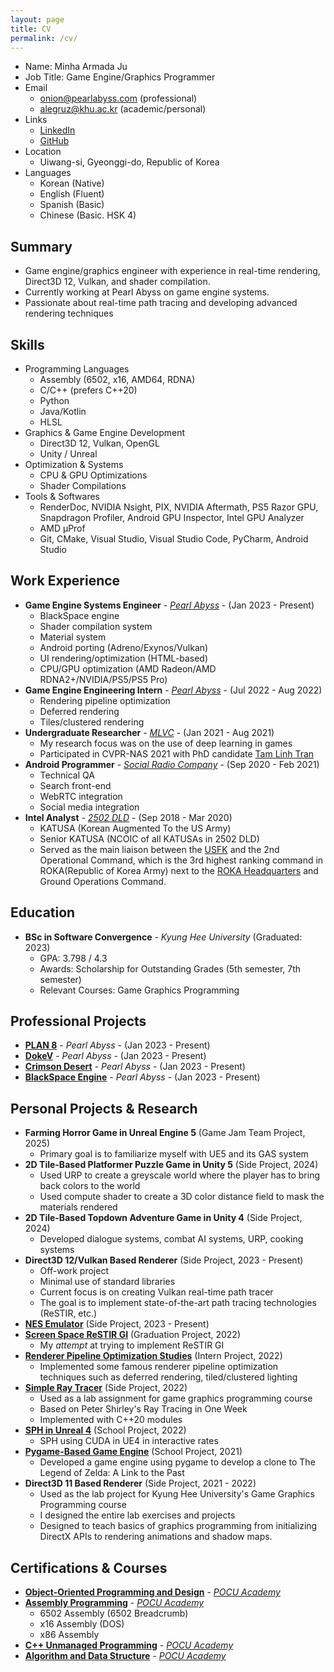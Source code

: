 ```yaml
---
layout: page
title: CV
permalink: /cv/
---
```


* Name: Minha Armada Ju
* Job Title: Game Engine/Graphics Programmer
* Email
    * onion@pearlabyss.com (professional)
    * alegruz@khu.ac.kr (academic/personal)
* Links
    * [LinkedIn](https://www.linkedin.com/in/alegruz)
    * [GitHub](https://github.com/Alegruz)
* Location
    * Uiwang-si, Gyeonggi-do, Republic of Korea
* Languages
    * Korean (Native)
    * English (Fluent)
    * Spanish (Basic)
    * Chinese (Basic. HSK 4)

## Summary

* Game engine/graphics engineer with experience in real-time rendering, Direct3D 12, Vulkan, and shader compilation.
* Currently working at Pearl Abyss on game engine systems.
* Passionate about real-time path tracing and developing advanced rendering techniques

## Skills

* Programming Languages
    * Assembly (6502, x16, AMD64, RDNA)
    * C/C++ (prefers C++20)
    * Python
    * Java/Kotlin
    * HLSL
* Graphics & Game Engine Development
    * Direct3D 12, Vulkan, OpenGL
    * Unity / Unreal
* Optimization & Systems
    * CPU & GPU Optimizations
    * Shader Compilations
* Tools & Softwares
    * RenderDoc, NVIDIA Nsight, PIX, NVIDIA Aftermath, PS5 Razor GPU, Snapdragon Profiler, Android GPU Inspector, Intel GPU Analyzer 
    * AMD &micro;Prof
    * Git, CMake, Visual Studio, Visual Studio Code, PyCharm, Android Studio

## Work Experience

* **Game Engine Systems Engineer** - [*Pearl Abyss*](https://www.pearlabyss.com/en-US) - (Jan 2023 - Present)
    * BlackSpace engine
    * Shader compilation system
    * Material system
    * Android porting (Adreno/Exynos/Vulkan)
    * UI rendering/optimization (HTML-based)
    * CPU/GPU optimization (AMD Radeon/AMD RDNA2+/NVIDIA/PS5/PS5 Pro)
* **Game Engine Engineering Intern** - [*Pearl Abyss*](https://www.pearlabyss.com/en-US) - (Jul 2022 - Aug 2022)
    * Rendering pipeline optimization
    * Deferred rendering
    * Tiles/clustered rendering
* **Undergraduate Researcher** - [*MLVC*](https://mlvc.khu.ac.kr/contact) - (Jan 2021 - Aug 2021)
    * My research focus was on the use of deep learning in games
    * Participated in CVPR-NAS 2021 with PhD candidate [Tam Linh Tran](https://mlvc.khu.ac.kr/team)
* **Android Programmer** - [*Social Radio Company*](https://www.linkedin.com/company/socialradiocompany/) - (Sep 2020 - Feb 2021)
    * Technical QA
    * Search front-end
    * WebRTC integration
    * Social media integration
* **Intel Analyst** - [*2502 DLD*](https://www.facebook.com/2502nddld) - (Sep 2018 - Mar 2020)
    * KATUSA (Korean Augmented To the US Army)
    * Senior KATUSA (NCOIC of all KATUSAs in 2502 DLD)
    * Served as the main liaison between the [USFK](https://www.usfk.mil/) and the 2nd Operational Command, which is the 3rd highest ranking command in ROKA(Republic of Korea Army) next to the [ROKA Headquarters](https://www.army.mil.kr/sites/army/index.do) and Ground Operations Command.

## Education

* **BSc in Software Convergence** - *Kyung Hee University* (Graduated: 2023)
    * GPA: 3.798 / 4.3
    * Awards: Scholarship for Outstanding Grades (5th semester, 7th semester)
    * Relevant Courses: Game Graphics Programming

## Professional Projects

* [**PLAN 8**](https://plan8.pearlabyss.com/en/Main/Index) - *Pearl Abyss* - (Jan 2023 - Present)
* [**DokeV**](https://dokev.pearlabyss.com/en/Main/Index) - *Pearl Abyss* - (Jan 2023 - Present)
* [**Crimson Desert**](https://crimsondesert.pearlabyss.com/en-US/Main/Index) - *Pearl Abyss* - (Jan 2023 - Present)
* [**BlackSpace Engine**](https://www.ign.com/articles/pearl-abyss-dokev-graphics-blackspace-engine) - *Pearl Abyss* - (Jan 2023 - Present)

## Personal Projects & Research

* **Farming Horror Game in Unreal Engine 5** (Game Jam Team Project, 2025)
    * Primary goal is to familiarize myself with UE5 and its GAS system
* **2D Tile-Based Platformer Puzzle Game in Unity 5** (Side Project, 2024)
    * Used URP to create a greyscale world where the player has to bring back colors to the world
    * Used compute shader to create a 3D color distance field to mask the materials rendered
* **2D Tile-Based Topdown Adventure Game in Unity 4** (Side Project, 2024)
    * Developed dialogue systems, combat AI systems, URP, cooking systems
* **Direct3D 12/Vulkan Based Renderer** (Side Project, 2023 - Present)
    * Off-work project
    * Minimal use of standard libraries
    * Current focus is on creating Vulkan real-time path tracer
    * The goal is to implement state-of-the-art path tracing technologies (ReSTIR, etc.)
* [**NES Emulator**](https://github.com/Alegruz/NintendoMuseum) (Side Project, 2023 - Present)
* [**Screen Space ReSTIR GI**](https://github.com/Alegruz/Screen-Space-ReSTIR-GI) (Graduation Project, 2022)
    * My *attempt* at trying to implement ReSTIR GI
* [**Renderer Pipeline Optimization Studies**](https://github.com/Alegruz/DirectX-Graphics-Samples) (Intern Project, 2022)
    * Implemented some famous renderer pipeline optimization techniques such as deferred rendering, tiled/clustered lighting
* [**Simple Ray Tracer**](https://github.com/Alegruz/RayTracingTutorial) (Side Project, 2022)
    * Used as a lab assignment for game graphics programming course
    * Based on Peter Shirley's Ray Tracing in One Week
    * Implemented with C++20 modules
* [**SPH in Unreal 4**](https://github.com/Alegruz/SphFishingGame) (School Project, 2022)
    * SPH using CUDA in UE4 in interactive rates
* [**Pygame-Based Game Engine**](https://github.com/Alegruz/pygame_engine) (School Project, 2021)
    * Developed a game engine using pygame to develop a clone to The Legend of Zelda: A Link to the Past
* **Direct3D 11 Based Renderer** (Side Project, 2021 - 2022)
    * Used as the lab project for Kyung Hee University's Game Graphics Programming course
    * I designed the entire lab exercises and projects
    * Designed to teach basics of graphics programming from initializing DirectX APIs to rendering animations and shadow maps.

## Certifications & Courses

* [**Object-Oriented Programming and Design**](https://pocu.academy/ko/Courses/COMP2500) - [*POCU Academy*](https://pocu.academy/ko)
* [**Assembly Programming**](https://pocu.academy/ko/Courses/COMP2300) - [*POCU Academy*](https://pocu.academy/ko)
    * 6502 Assembly (6502 Breadcrumb)
    * x16 Assembly (DOS)
    * x86 Assembly
* [**C++ Unmanaged Programming**](https://pocu.academy/ko/Courses/COMP3200) - [*POCU Academy*](https://pocu.academy/ko)
* [**Algorithm and Data Structure**](https://pocu.academy/ko/Courses/COMP3500) - [*POCU Academy*](https://pocu.academy/ko)

